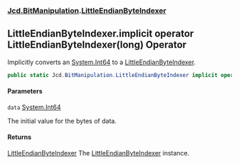 ### [Jcd.BitManipulation](Jcd.BitManipulation.md 'Jcd.BitManipulation').[LittleEndianByteIndexer](Jcd.BitManipulation.LittleEndianByteIndexer.md 'Jcd.BitManipulation.LittleEndianByteIndexer')

## LittleEndianByteIndexer.implicit operator LittleEndianByteIndexer(long) Operator

Implicitly converts an [System.Int64](https://docs.microsoft.com/en-us/dotnet/api/System.Int64 'System.Int64') to a [LittleEndianByteIndexer](Jcd.BitManipulation.LittleEndianByteIndexer.md 'Jcd.BitManipulation.LittleEndianByteIndexer').

```csharp
public static Jcd.BitManipulation.LittleEndianByteIndexer implicit operator LittleEndianByteIndexer(long data);
```
#### Parameters

<a name='Jcd.BitManipulation.LittleEndianByteIndexer.op_ImplicitJcd.BitManipulation.LittleEndianByteIndexer(long).data'></a>

`data` [System.Int64](https://docs.microsoft.com/en-us/dotnet/api/System.Int64 'System.Int64')

The initial value for the bytes of data.

#### Returns
[LittleEndianByteIndexer](Jcd.BitManipulation.LittleEndianByteIndexer.md 'Jcd.BitManipulation.LittleEndianByteIndexer')
The [LittleEndianByteIndexer](Jcd.BitManipulation.LittleEndianByteIndexer.md 'Jcd.BitManipulation.LittleEndianByteIndexer') instance.